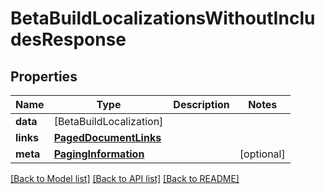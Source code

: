 # BetaBuildLocalizationsWithoutIncludesResponse

## Properties
Name | Type | Description | Notes
------------ | ------------- | ------------- | -------------
**data** | [BetaBuildLocalization] |  | 
**links** | [**PagedDocumentLinks**](PagedDocumentLinks.md) |  | 
**meta** | [**PagingInformation**](PagingInformation.md) |  | [optional] 

[[Back to Model list]](../README.md#documentation-for-models) [[Back to API list]](../README.md#documentation-for-api-endpoints) [[Back to README]](../README.md)


